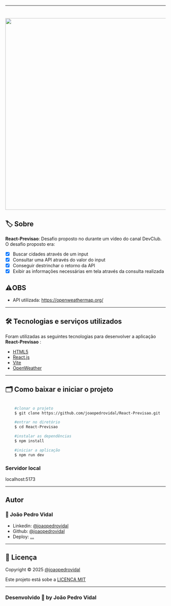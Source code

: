 <h1 align="center">
    <img src=""> 
</h1>

---

<h1 align="center">
    <img src="" width="600px"> 
</h1>

## 🏷️ Sobre 
**React-Previsao**: Desafio proposto no durante um vídeo do canal DevClub.
O desafio proposto era:
- [x] Buscar cidades através de um input
- [x] Consultar uma API através do valor do input
- [x] Conseguir destrinchar o retorno da API
- [x] Exibir as informações necessárias em tela através da consulta realizada
## ⚠️OBS

-  API utilizada: https://openweathermap.org/
---

## 🛠️ Tecnologias e serviços utilizados
Foram utilizadas as seguintes tecnologias para desenvolver a aplicação **React-Previsao** :

- [HTML5](https://html.com/)
- [React.js](https://pt-br.reactjs.org/)
- [Vite](https://www.vitetlang.org/)
- [OpenWeather](https://openweathermap.org/)

---

## 🗂️ Como baixar e iniciar o projeto 

```bash

    #clonar o projeto
    $ git clone https://github.com/joaopedrovidal/React-Previsao.git

    #entrar no diretório
    $ cd React-Previsao

    #instalar as dependências
    $ npm install

    #iniciar a aplicação
    $ npm run dev
```
### Servidor local
localhost:5173

---

## Autor
### 👤 João Pedro Vidal

- Linkedin: [@joaopedrovidal](https://www.linkedin.com/in/jo%C3%A3opedrovidaldossantos/)
- Github: [@joaopedrovidal](https://github.com/joaopedrovidal)
- Deploy: [...](...)

---
## 📝 Licença
Copyright © 2025 [@joaopedrovidal](...)

Este projeto está sobe a [LICENÇA MIT](https://opensource.org/licenses/MIT)

---

### Desenvolvido 💜 by João Pedro Vidal
